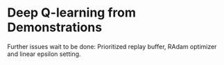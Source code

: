 # Deep Q-learning from Demonstrations
Further issues wait to be done: Prioritized replay buffer, RAdam optimizer and linear epsilon setting.
